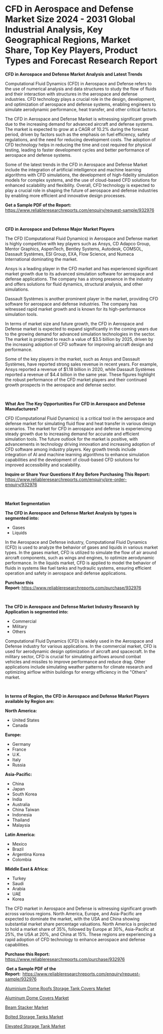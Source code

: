 <p><h1>CFD in Aerospace and Defense Market Size 2024 - 2031 Global Industrial Analysis, Key Geographical Regions, Market Share, Top Key Players, Product Types and Forecast Research Report</h1></p><p><strong>CFD in Aerospace and Defense Market Analysis and Latest Trends</strong></p>
<p><p>Computational Fluid Dynamics (CFD) in Aerospace and Defense refers to the use of numerical analysis and data structures to study the flow of fluids and their interaction with structures in the aerospace and defense industries. CFD technology plays a crucial role in the design, development, and optimization of aerospace and defense systems, enabling engineers to simulate aerodynamic performance, heat transfer, and other critical factors.</p><p>The CFD in Aerospace and Defense Market is witnessing significant growth due to the increasing demand for advanced aircraft and defense systems. The market is expected to grow at a CAGR of 10.2% during the forecast period, driven by factors such as the emphasis on fuel efficiency, safety regulations, and the need for reducing development costs. The adoption of CFD technology helps in reducing the time and cost required for physical testing, leading to faster development cycles and better performance of aerospace and defense systems.</p><p>Some of the latest trends in the CFD in Aerospace and Defense Market include the integration of artificial intelligence and machine learning algorithms with CFD simulations, the development of high-fidelity simulation models for complex systems, and the use of cloud-based CFD solutions for enhanced scalability and flexibility. Overall, CFD technology is expected to play a crucial role in shaping the future of aerospace and defense industries by enabling more efficient and innovative design processes.</p></p>
<p><strong>Get a Sample PDF of the Report:&nbsp;</strong> <a href="https://www.reliableresearchreports.com/enquiry/request-sample/932976">https://www.reliableresearchreports.com/enquiry/request-sample/932976</a></p>
<p>&nbsp;</p>
<p><strong>CFD in Aerospace and Defense Major Market Players</strong></p>
<p><p>The CFD (Computational Fluid Dynamics) in Aerospace and Defense market is highly competitive with key players such as Ansys, CD Adapco Group, Mentor Graphics, AspenTech, Bentley Systems, Autodesk, COMSOL, Dassault Systèmes, ESI Group, EXA, Flow Science, and Numeca International dominating the market.</p><p>Ansys is a leading player in the CFD market and has experienced significant market growth due to its advanced simulation software for aerospace and defense applications. The company has a strong presence in the industry and offers solutions for fluid dynamics, structural analysis, and other simulations.</p><p>Dassault Systèmes is another prominent player in the market, providing CFD software for aerospace and defense industries. The company has witnessed rapid market growth and is known for its high-performance simulation tools.</p><p>In terms of market size and future growth, the CFD in Aerospace and Defense market is expected to expand significantly in the coming years due to the growing demand for advanced simulation technologies in the sector. The market is projected to reach a value of $3.5 billion by 2025, driven by the increasing adoption of CFD software for improving aircraft design and performance.</p><p>Some of the key players in the market, such as Ansys and Dassault Systèmes, have reported strong sales revenue in recent years. For example, Ansys reported a revenue of $1.18 billion in 2020, while Dassault Systèmes reported a revenue of $4.4 billion in the same year. These figures highlight the robust performance of the CFD market players and their continued growth prospects in the aerospace and defense sector.</p></p>
<p>&nbsp;</p>
<p><strong>What Are The Key Opportunities For CFD in Aerospace and Defense Manufacturers?</strong></p>
<p><p>CFD (Computational Fluid Dynamics) is a critical tool in the aerospace and defense market for simulating fluid flow and heat transfer in various design scenarios. The market for CFD in aerospace and defense is experiencing steady growth due to increasing demand for accurate and efficient simulation tools. The future outlook for the market is positive, with advancements in technology driving innovation and increasing adoption of CFD software among industry players. Key growth trends include integration of AI and machine learning algorithms to enhance simulation capabilities and the development of cloud-based CFD solutions for improved accessibility and scalability.</p></p>
<p><strong>Inquire or Share Your Questions If Any Before Purchasing This Report:</strong> <a href="https://www.reliableresearchreports.com/enquiry/pre-order-enquiry/932976">https://www.reliableresearchreports.com/enquiry/pre-order-enquiry/932976</a></p>
<p>&nbsp;</p>
<p><strong>Market Segmentation</strong></p>
<p><strong>The CFD in Aerospace and Defense Market Analysis by types is segmented into:</strong></p>
<p><ul><li>Gases</li><li>Liquids</li></ul></p>
<p><p>In the Aerospace and Defense industry, Computational Fluid Dynamics (CFD) is used to analyze the behavior of gases and liquids in various market types. In the gases market, CFD is utilized to simulate the flow of air around aircraft components, such as wings and engines, to optimize aerodynamic performance. In the liquids market, CFD is applied to model the behavior of fluids in systems like fuel tanks and hydraulic systems, ensuring efficient operation and safety in aerospace and defense applications.</p></p>
<p><strong>Purchase this Report:&nbsp;</strong><a href="https://www.reliableresearchreports.com/purchase/932976">https://www.reliableresearchreports.com/purchase/932976</a></p>
<p>&nbsp;</p>
<p><strong>The CFD in Aerospace and Defense Market Industry Research by Application is segmented into:</strong></p>
<p><ul><li>Commercial</li><li>Military</li><li>Others</li></ul></p>
<p><p>Computational Fluid Dynamics (CFD) is widely used in the Aerospace and Defense industry for various applications. In the commercial market, CFD is used for aerodynamic design optimization of aircraft and spacecraft. In the military sector, CFD is crucial for simulating airflows around combat vehicles and missiles to improve performance and reduce drag. Other applications include simulating weather patterns for climate research and optimizing airflow within buildings for energy efficiency in the "Others" market.</p></p>
<p>&nbsp;</p>
<p><strong>In terms of Region, the CFD in Aerospace and Defense Market Players available by Region are:</strong></p>
<p>
    <p> <strong> North America: </strong>
        <ul>
            <li>United States</li>
            <li>Canada</li>
        </ul>
        </p> 
    <p> <strong> Europe: </strong>
        <ul>
            <li>Germany</li>
            <li>France</li>
            <li>U.K.</li>
            <li>Italy</li>
            <li>Russia</li>
        </ul>
        </p> 
    <p> <strong> Asia-Pacific: </strong>
        <ul>
            <li>China</li>
            <li>Japan</li>
            <li>South Korea</li>
            <li>India</li>
            <li>Australia</li>
            <li>China Taiwan</li>
            <li>Indonesia</li>
            <li>Thailand</li>
            <li>Malaysia</li>
        </ul>
        </p> 
    <p> <strong> Latin America: </strong>
        <ul>
            <li>Mexico</li>
            <li>Brazil</li>
            <li>Argentina Korea</li>
            <li>Colombia</li>
        </ul>
        </p> 
    <p> <strong> Middle East & Africa: </strong>
        <ul>
            <li>Turkey</li>
            <li>Saudi</li>
            <li>Arabia</li>
            <li>UAE</li>
            <li>Korea</li>
        </ul>
    </p>
    </p>
<p><p>The CFD market in Aerospace and Defense is witnessing significant growth across various regions. North America, Europe, and Asia-Pacific are expected to dominate the market, with the USA and China showing substantial market share percentage valuations. North America is projected to hold a market share of 35%, followed by Europe at 30%, Asia-Pacific at 25%, the USA at 20%, and China at 15%. These regions are experiencing a rapid adoption of CFD technology to enhance aerospace and defense capabilities.</p></p>
<p><strong>Purchase this Report: </strong><a href="https://www.reliableresearchreports.com/purchase/932976">https://www.reliableresearchreports.com/purchase/932976</a></p>
<p>&nbsp;<strong>Get a Sample PDF of the Report:&nbsp;&nbsp;</strong><a href="https://www.reliableresearchreports.com/enquiry/request-sample/932976">https://www.reliableresearchreports.com/enquiry/request-sample/932976</a></p>
<p><strong></strong></p>
<p><p><a href="https://medium.com/@fionabuckland777/aluminium-dome-roofs-storage-tank-covers-market-share-evolution-and-market-growth-trends-2024-59e93415748a">Aluminium Dome Roofs Storage Tank Covers Market</a></p><p><a href="https://medium.com/@fionabuckland777/aluminum-dome-covers-market-size-market-outlook-and-market-forecast-2024-to-2031-94865465586e">Aluminum Dome Covers Market</a></p><p><a href="https://medium.com/@fionabuckland777/beam-stacker-market-size-cagr-trends-2024-2030-d5bed35177db">Beam Stacker Market</a></p><p><a href="https://medium.com/@fionabuckland777/bolted-storage-tanks-market-insights-into-market-cagr-market-trends-and-growth-strategies-31084b1d7325">Bolted Storage Tanks Market</a></p><p><a href="https://medium.com/@fionabuckland777/elevated-storage-tank-market-analysis-its-cagr-market-segmentation-and-global-industry-overview-047a3290fe1e">Elevated Storage Tank Market</a></p></p>
